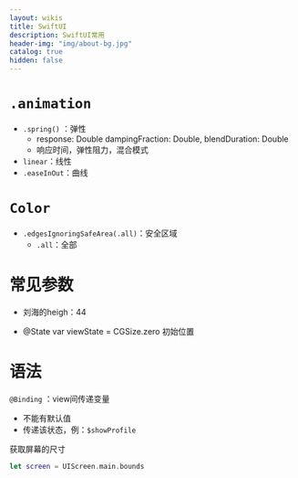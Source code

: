 ```yaml
---
layout: wikis
title: SwiftUI
description: SwiftUI常用
header-img: "img/about-bg.jpg"
catalog: true
hidden: false
---
```




#  `.animation`

- `.spring()` ：弹性
  - response: Double dampingFraction: Double, blendDuration: Double 
  - 响应时间，弹性阻力，混合模式
- `linear`：线性
- `.easeInOut`：曲线



# `Color`

- `.edgesIgnoringSafeArea(.all)`：安全区域
  - `.all`：全部



# 常见参数

- 刘海的heigh：44

-   @State var viewState = CGSize.zero  初始位置



# 语法

`@Binding` ：view间传递变量

- 不能有默认值
- 传递该状态，例：`$showProfile`





获取屏幕的尺寸

~~~swift
let screen = UIScreen.main.bounds
~~~
